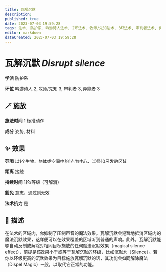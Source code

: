 ```yaml
---
title: 瓦解沉默
description: 
published: true
date: 2023-07-03 19:59:28
tags: 法术, 防护系, 吟游诗人法术, 2环法术, 牧师/先知法术, 3环法术, 审判者法术, 异能者法术
editor: markdown
dateCreated: 2023-07-03 19:59:28
---
```


# **瓦解沉默** *Disrupt silence*

**学派** 防护系 

**环位** 吟游诗人 2, 牧师/先知 3, 审判者 3, 异能者 3

## 🪄 施放

**施法时间** 1 标准动作

**成分** 姿势, 材料

## ✨ 效果  

**范围** 以1个生物、物体或空间中的1点为中心，半径10尺发散区域

**距离** 接触  

**持续时间** 1轮/等级（可解消） 

**豁免** 意志，通过则无效

**法术抗力** 是

## 📖 描述

在法术的区域内，你抑制了压制声音的魔法效果。瓦解沉默会短暂地抵消区域内的魔法沉默效果，这样便可以在效果覆盖的区域听到普通的声响。此外，瓦解沉默能够自动反制或解除对相同目标施放的任何魔法沉默效果（magical silence effect），前提是该效果小于或等于瓦解沉默的环级，比如沉默术（Silence）。若你以环级更高的沉默效果为目标施放瓦解沉默的话，其功能会如同解除魔法（Dispel Magic）一般，以取代它正常的功能。
    